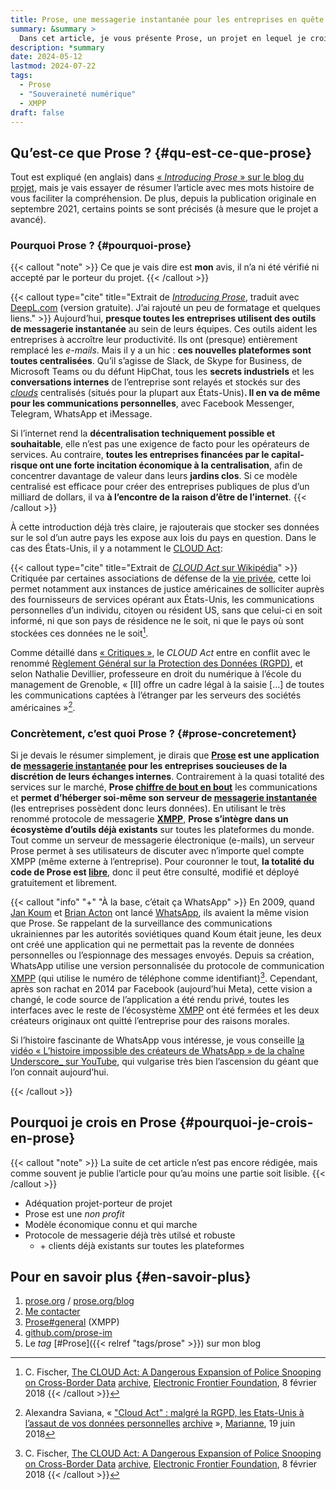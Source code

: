 ```yaml
---
title: Prose, une messagerie instantanée pour les entreprises en quête de souveraineté numérique
summary: &summary >
  Dans cet article, je vous présente Prose, un projet en lequel je crois et pour lequel je travaille aujourd’hui.
description: *summary
date: 2024-05-12
lastmod: 2024-07-22
tags:
  - Prose
  - "Souveraineté numérique"
  - XMPP
draft: false
---
```


## Qu’est-ce que Prose ? {#qu-est-ce-que-prose}

Tout est expliqué (en anglais) dans [« *Introducing Prose* » sur le blog du projet][annonce-prose], mais je vais essayer de résumer l’article avec mes mots histoire de vous faciliter la compréhension. De plus, depuis la publication originale en septembre 2021, certains points se sont précisés (à mesure que le projet a avancé).

### Pourquoi Prose ? {#pourquoi-prose}

{{< callout "note" >}}
Ce que je vais dire est **mon** avis, il n’a ni été vérifié ni accepté par le porteur du projet.
{{< /callout >}}

{{< callout type="cite" title="Extrait de [*Introducing Prose*](https://prose.org/blog/introducing-prose/), traduit avec [DeepL.com](https://www.deepl.com) (version gratuite). J’ai rajouté un peu de formatage et quelques liens." >}}
Aujourd’hui, **presque toutes les entreprises utilisent des outils de messagerie instantanée** au sein de leurs équipes. Ces outils aident les entreprises à accroître leur productivité. Ils ont (presque) entièrement remplacé les *e-mails*. Mais il y a un hic : **ces nouvelles plateformes sont toutes centralisées**. Qu’il s’agisse de Slack, de Skype for Business, de Microsoft Teams ou du défunt HipChat, tous les **secrets industriels** et les **conversations internes** de l’entreprise sont relayés et stockés sur des [*clouds*](https://www.cloudflare.com/fr-fr/learning/cloud/what-is-the-cloud/) centralisés (situés pour la plupart aux États-Unis)**. Il en va de même pour les communications personnelles**, avec Facebook Messenger, Telegram, WhatsApp et iMessage.

Si l’internet rend la **décentralisation techniquement possible et souhaitable**, elle n’est pas une exigence de facto pour les opérateurs de services. Au contraire, **toutes les entreprises financées par le capital-risque ont une forte incitation économique à la centralisation**, afin de concentrer davantage de valeur dans leurs **jardins clos**. Si ce modèle centralisé est efficace pour créer des entreprises publiques de plus d’un milliard de dollars, il va **à l’encontre de la raison d’être de l’internet**.
{{< /callout >}}

À cette introduction déjà très claire, je rajouterais que stocker ses données sur le sol d’un autre pays les expose aux lois du pays en question. Dans le cas des États-Unis, il y a notamment le [CLOUD Act](https://fr.m.wikipedia.org/wiki/CLOUD_Act):

{{< callout type="cite" title="Extrait de [*CLOUD Act* sur Wikipédia](https://fr.m.wikipedia.org/wiki/CLOUD_Act)" >}}
Critiquée par certaines associations de défense de la [vie privée](https://fr.m.wikipedia.org/wiki/Vie_priv%C3%A9e), cette loi permet notamment aux instances de justice américaines de solliciter auprès des fournisseurs de services opérant aux États-Unis, les communications personnelles d’un individu, citoyen ou résident US, sans que celui-ci en soit informé, ni que son pays de résidence ne le soit, ni que le pays où sont stockées ces données ne le soit[^1].

[^1]: C. Fischer, [The CLOUD Act: A Dangerous Expansion of Police Snooping on Cross-Border Data](https://www.eff.org/deeplinks/2018/02/cloud-act-dangerous-expansion-police-snooping-cross-border-data) [archive](https://archive.wikiwix.com/cache/?url=https%3A%2F%2Fwww.eff.org%2Fdeeplinks%2F2018%2F02%2Fcloud-act-dangerous-expansion-police-snooping-cross-border-data), [Electronic Frontier Foundation](https://fr.m.wikipedia.org/wiki/Electronic_Frontier_Foundation), 8 février 2018
{{< /callout >}}

Comme détaillé dans [« Critiques »](https://fr.m.wikipedia.org/wiki/CLOUD_Act#Critiques), le *CLOUD Act* entre en conflit avec le renommé [Règlement Général sur la Protection des Données (RGPD)](https://fr.m.wikipedia.org/wiki/R%C3%A8glement_g%C3%A9n%C3%A9ral_sur_la_protection_des_donn%C3%A9es), et selon Nathalie Devillier, professeure en droit du numérique à l’école du management de Grenoble, « \[Il] offre un cadre légal à la saisie \[…] de toutes les communications captées à l’étranger par les serveurs des sociétés américaines »[^15].

[^15]: Alexandra Saviana, « ["Cloud Act" : malgré la RGPD, les Etats-Unis à l’assaut de vos données personnelles](https://www.marianne.net/monde/cloud-act-malgre-la-rgpd-les-etats-unis-l-assaut-de-vos-donnees-personnelles) [archive](https://archive.wikiwix.com/cache/?url=https%3A%2F%2Fwww.marianne.net%2Fmonde%2Fcloud-act-malgre-la-rgpd-les-etats-unis-l-assaut-de-vos-donnees-personnelles) », [Marianne](https://fr.m.wikipedia.org/wiki/Marianne_(magazine)), 19 juin 2018

### Concrètement, c’est quoi Prose ? {#prose-concretement}

Si je devais le résumer simplement, je dirais que **[Prose] est une application de [messagerie instantanée] pour les entreprises soucieuses de la discrétion de leurs échanges internes**. Contrairement à la quasi totalité des services sur le marché, **Prose [chiffre de bout en bout]** les communications et **permet d’héberger soi-même son serveur de [messagerie instantanée]** (les entreprises possèdent donc leurs données). En utilisant le très renommé protocole de messagerie **[XMPP]**, **Prose s’intègre dans un écosystème d’outils déjà existants** sur toutes les plateformes du monde. Tout comme un serveur de messagerie électronique (e-mails), un serveur Prose permet à ses utilisateurs de discuter avec n’importe quel compte XMPP (même externe à l’entreprise). Pour couronner le tout, **la totalité du code de Prose est [libre][free-software]**, donc il peut être consulté, modifié et déployé gratuitement et librement.

{{< callout "info" "+" "À la base, c’était ça WhatsApp" >}}
En 2009, quand [Jan Koum] et [Brian Acton] ont lancé [WhatsApp], ils avaient la même vision que Prose. Se rappelant de la surveillance des communications ukrainiennes par les autorités soviétiques quand Koum était jeune, les deux ont créé une application qui ne permettait pas la revente de données personnelles ou l’espionnage des messages envoyés. Depuis sa création, WhatsApp utilise une version personnalisée du protocole de communication [XMPP] (qui utilise le numéro de téléphone comme identifiant)[^1]. Cependant, après son rachat en 2014 par Facebook (aujourd’hui Meta), cette vision a changé, le code source de l’application a été rendu privé, toutes les interfaces avec le reste de l’écosystème [XMPP] ont été fermées et les deux créateurs originaux ont quitté l’entreprise pour des raisons morales.

Si l’histoire fascinante de WhatsApp vous intéresse, je vous conseille [la vidéo « L’histoire impossible des créateurs de WhatsApp » de la chaîne Underscore_ sur YouTube][video-underscore], qui vulgarise très bien l’ascension du géant que l’on connait aujourd’hui.

[^1]: Source : [WhatsApp — Wikipédia](https://fr.wikipedia.org/wiki/WhatsApp#Principe "WhatsApp > Principe — Wikipédia")

[Jan Koum]: https://fr.wikipedia.org/wiki/Jan_Koum "Jan Koum — Wikipédia"
[Brian Acton]: https://fr.wikipedia.org/wiki/Brian_Acton "Brian Acton — Wikipédia"
[WhatsApp]: https://fr.wikipedia.org/wiki/WhatsApp "WhatsApp — Wikipédia"
[XMPP]: https://fr.wikipedia.org/wiki/Extensible_Messaging_and_Presence_Protocol#Le_d%C3%A9but_:_Jabber "Extensible Messaging and Presence Protocol — Wikipédia"
[video-underscore]: https://youtu.be/x3KPHuML1og?feature=shared "L’histoire impossible des créateurs de WhatsApp | YouTube"
{{< /callout >}}

## Pourquoi je crois en Prose {#pourquoi-je-crois-en-prose}

{{< callout "note" >}}
La suite de cet article n’est pas encore rédigée, mais comme souvent je publie l’article pour qu’au moins une partie soit lisible.
{{< /callout >}}

- Adéquation projet-porteur de projet
- Prose est une *non profit*
- Modèle économique connu et qui marche
- Protocole de messagerie déjà très utilsé et robuste
  - \+ clients déjà existants sur toutes les plateformes

## Pour en savoir plus {#en-savoir-plus}

1. [prose.org](https://prose.org) / [prose.org/blog](https://prose.org/blog)
2. [Me contacter](mailto:remi@remibardon.name)
3. [Prose#general](xmpp:org.prose.channel.5n6mqquv@groups.prose.org) (XMPP)
4. [github.com/prose-im](https://github.com/prose-im)
5. Le *tag* [#Prose]({{< relref "tags/prose" >}}) sur mon blog

[Prose]: https://prose.org/ "Page d’acceuil de Prose"
[annonce-prose]: https://prose.org/blog/introducing-prose/
[messagerie instantanée]: https://fr.wikipedia.org/wiki/Messagerie_instantan%C3%A9e "Messagerie instantanée — Wikipédia"
[chiffre de bout en bout]: https://fr.wikipedia.org/wiki/Chiffrement_de_bout_en_bout "Chiffrement de bout en bout — Wikipédia"
[XMPP]: https://fr.wikipedia.org/wiki/Extensible_Messaging_and_Presence_Protocol#Le_d%C3%A9but_:_Jabber "Extensible Messaging and Presence Protocol — Wikipédia"
[free-software]: https://fr.wikipedia.org/wiki/Logiciel_libre "Logiciel libre — Wikipédia"
